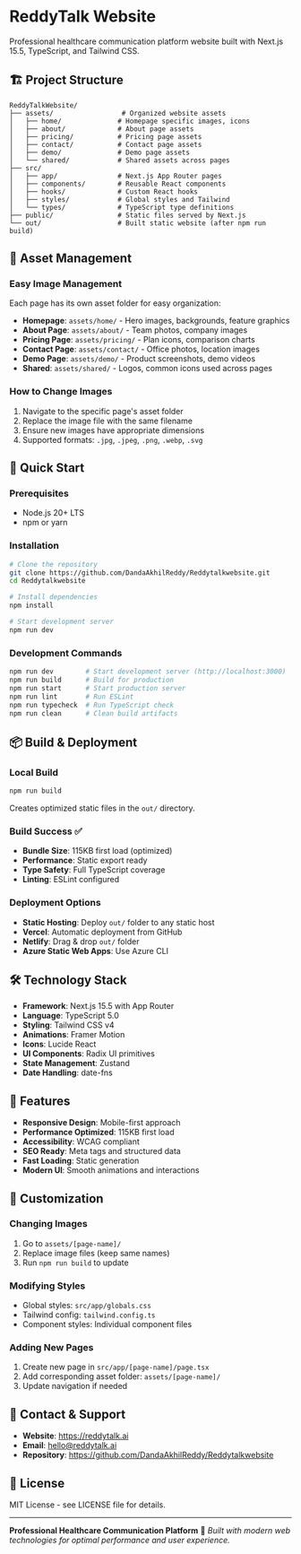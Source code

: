 # ReddyTalk Website

Professional healthcare communication platform website built with Next.js 15.5, TypeScript, and Tailwind CSS.

## 🏗 Project Structure

```
ReddyTalkWebsite/
├── assets/                 # Organized website assets
│   ├── home/              # Homepage specific images, icons
│   ├── about/             # About page assets
│   ├── pricing/           # Pricing page assets
│   ├── contact/           # Contact page assets
│   ├── demo/              # Demo page assets
│   └── shared/            # Shared assets across pages
├── src/
│   ├── app/               # Next.js App Router pages
│   ├── components/        # Reusable React components
│   ├── hooks/             # Custom React hooks
│   ├── styles/            # Global styles and Tailwind
│   └── types/             # TypeScript type definitions
├── public/                # Static files served by Next.js
└── out/                   # Built static website (after npm run build)
```

## 🎯 Asset Management

### Easy Image Management
Each page has its own asset folder for easy organization:

- **Homepage**: `assets/home/` - Hero images, backgrounds, feature graphics
- **About Page**: `assets/about/` - Team photos, company images
- **Pricing Page**: `assets/pricing/` - Plan icons, comparison charts
- **Contact Page**: `assets/contact/` - Office photos, location images
- **Demo Page**: `assets/demo/` - Product screenshots, demo videos
- **Shared**: `assets/shared/` - Logos, common icons used across pages

### How to Change Images
1. Navigate to the specific page's asset folder
2. Replace the image file with the same filename
3. Ensure new images have appropriate dimensions
4. Supported formats: `.jpg`, `.jpeg`, `.png`, `.webp`, `.svg`

## 🚀 Quick Start

### Prerequisites
- Node.js 20+ LTS
- npm or yarn

### Installation
```bash
# Clone the repository
git clone https://github.com/DandaAkhilReddy/Reddytalkwebsite.git
cd Reddytalkwebsite

# Install dependencies
npm install

# Start development server
npm run dev
```

### Development Commands
```bash
npm run dev        # Start development server (http://localhost:3000)
npm run build      # Build for production
npm run start      # Start production server
npm run lint       # Run ESLint
npm run typecheck  # Run TypeScript check
npm run clean      # Clean build artifacts
```

## 📦 Build & Deployment

### Local Build
```bash
npm run build
```
Creates optimized static files in the `out/` directory.

### Build Success ✅
- **Bundle Size**: 115KB first load (optimized)
- **Performance**: Static export ready
- **Type Safety**: Full TypeScript coverage
- **Linting**: ESLint configured

### Deployment Options
- **Static Hosting**: Deploy `out/` folder to any static host
- **Vercel**: Automatic deployment from GitHub
- **Netlify**: Drag & drop `out/` folder
- **Azure Static Web Apps**: Use Azure CLI

## 🛠 Technology Stack

- **Framework**: Next.js 15.5 with App Router
- **Language**: TypeScript 5.0
- **Styling**: Tailwind CSS v4
- **Animations**: Framer Motion
- **Icons**: Lucide React
- **UI Components**: Radix UI primitives
- **State Management**: Zustand
- **Date Handling**: date-fns

## 📱 Features

- **Responsive Design**: Mobile-first approach
- **Performance Optimized**: 115KB first load
- **Accessibility**: WCAG compliant
- **SEO Ready**: Meta tags and structured data
- **Fast Loading**: Static generation
- **Modern UI**: Smooth animations and interactions

## 🎨 Customization

### Changing Images
1. Go to `assets/[page-name]/`
2. Replace image files (keep same names)
3. Run `npm run build` to update

### Modifying Styles
- Global styles: `src/app/globals.css`
- Tailwind config: `tailwind.config.ts`
- Component styles: Individual component files

### Adding New Pages
1. Create new page in `src/app/[page-name]/page.tsx`
2. Add corresponding asset folder: `assets/[page-name]/`
3. Update navigation if needed

## 📧 Contact & Support

- **Website**: https://reddytalk.ai
- **Email**: hello@reddytalk.ai
- **Repository**: https://github.com/DandaAkhilReddy/Reddytalkwebsite

## 📄 License

MIT License - see LICENSE file for details.

---

**Professional Healthcare Communication Platform** 🏥
*Built with modern web technologies for optimal performance and user experience.*